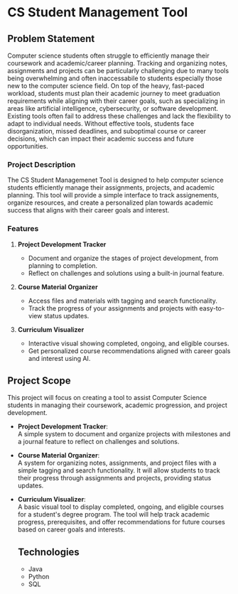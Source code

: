 # CS Student Management Tool
## Problem Statement
Computer science students often struggle to efficiently manage their coursework and academic/career planning. Tracking and organizing notes, assignments and projects can be particularly challenging due to many tools being overwhelming and often inaccessabile to students especially those new to the computer science field. On top of the heavy, fast-paced workload, students must plan their academic journey to meet graduation requirements while aligning with their career goals, such as specializing in areas like artificial intelligence, cybersecurity, or software development.
Existing tools often fail to address these challenges and lack the flexibility to adapt to individual needs. Without effective tools, students face disorganization, missed deadlines, and suboptimal course or career decisions, which can impact their academic success and future opportunities.

### Project Description
The CS Student Managemenet Tool is designed to help computer science students efficiently manage their assignments, projects, and academic planning. This tool will provide a simple interface to track assignements, organize resources, and create a personalized plan towards academic success that aligns with their career goals and interest.

### Features
1. **Project Development Tracker**  
   - Document and organize the stages of project development, from planning to completion.  
   - Reflect on challenges and solutions using a built-in journal feature.  

2. **Course Material Organizer**    
   - Access files and materials with tagging and search functionality.  
   - Track the progress of your assignments and projects with easy-to-view status updates.

3. **Curriculum Visualizer**  
   - Interactive visual showing completed, ongoing, and eligible courses.  
   - Get personalized course recommendations aligned with career goals and interest using AI.

  ## Project Scope
  This project will focus on creating a tool to assist Computer Science students in managing their coursework, academic progression, and project development.

- **Project Development Tracker**:  
  A simple system to document and organize projects with milestones and a journal feature to reflect on challenges and solutions.

- **Course Material Organizer**:  
  A system for organizing notes, assignments, and project files with a simple tagging and search functionality. It will allow students to track their progress through assignments and projects, providing status updates.

- **Curriculum Visualizer**:  
  A basic visual tool to display completed, ongoing, and eligible courses for a student's degree program. The tool will help track academic progress, prerequisites, and offer recommendations for future courses based on career goals and interests.

  ## Technologies
  - Java
  - Python
  - SQL
     

